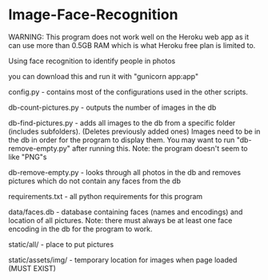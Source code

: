 # Image-Face-Recognition
WARNING: This program does not work well on the Heroku web app as it can use more than 0.5GB RAM which is what Heroku free plan is limited to.

Using face recognition to identify people in photos

you can download this and run it with "gunicorn app:app"

config.py - contains most of the configurations used in the other scripts.

db-count-pictures.py - outputs the number of images in the db

db-find-pictures.py - adds all images to the db from a specific folder (includes subfolders). (Deletes previously added ones) Images need to be in the db in order for the program to display them. You may want to run "db-remove-empty.py" after running this. Note: the program doesn't seem to like "PNG"s 

db-remove-empty.py - looks through all photos in the db and removes pictures which do not contain any faces from the db

requirements.txt - all python requirements for this program

data/faces.db - database containing faces (names and encodings) and location of all pictures. Note: there must always be at least one face encoding in the db for the program to work.

static/all/ - place to put pictures

static/assets/img/ - temporary location for images when page loaded (MUST EXIST)
